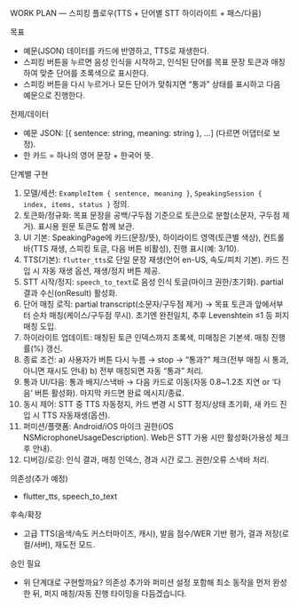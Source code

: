 WORK PLAN — 스피킹 플로우(TTS + 단어별 STT 하이라이트 + 패스/다음)

목표
- 예문(JSON) 데이터를 카드에 반영하고, TTS로 재생한다.
- 스피킹 버튼을 누르면 음성 인식을 시작하고, 인식된 단어를 목표 문장 토큰과 매칭하여 맞춘 단어를 초록색으로 표시한다.
- 스피킹 버튼을 다시 누르거나 모든 단어가 맞춰지면 “통과” 상태를 표시하고 다음 예문으로 진행한다.

전제/데이터
- 예문 JSON: [{ sentence: string, meaning: string }, ...] (다르면 어댑터로 보정).
- 한 카드 = 하나의 영어 문장 + 한국어 뜻.

단계별 구현
1) 모델/세션: `ExampleItem { sentence, meaning }`, `SpeakingSession { index, items, status }` 정의.
2) 토큰화/정규화: 목표 문장을 공백/구두점 기준으로 토큰으로 분할(소문자, 구두점 제거). 표시용 원문 토큰도 함께 보관.
3) UI 기본: SpeakingPage에 카드(문장/뜻), 하이라이트 영역(토큰별 색상), 컨트롤 바(TTS 재생, 스피킹 토글, 다음 버튼 비활성), 진행 표시(예: 3/10).
4) TTS(기본): `flutter_tts`로 단일 문장 재생(언어 en-US, 속도/피치 기본). 카드 진입 시 자동 재생 옵션, 재생/정지 버튼 제공.
5) STT 시작/정지: `speech_to_text`로 음성 인식 토글(마이크 권한/초기화). partial 결과 수신(onResult) 활성화.
6) 단어 매칭 로직: partial transcript(소문자/구두점 제거) → 목표 토큰과 앞에서부터 순차 매칭(케이스/구두점 무시). 초기엔 완전일치, 추후 Levenshtein ≤1 등 퍼지 매칭 도입.
7) 하이라이트 업데이트: 매칭된 토큰 인덱스까지 초록색, 미매칭은 기본색. 매칭 진행률(%) 갱신.
8) 종료 조건: a) 사용자가 버튼 다시 누름 → stop → “통과?” 체크(전부 매칭 시 통과, 아니면 재시도 안내) b) 전부 매칭되면 자동 “통과” 처리.
9) 통과 UI/다음: 통과 배지/스낵바 → 다음 카드로 이동(자동 0.8~1.2초 지연 or ‘다음’ 버튼 활성화). 마지막 카드면 완료 메시지/종료.
10) 동시 제어: STT 중 TTS 자동정지, 카드 변경 시 STT 정지/상태 초기화, 새 카드 진입 시 TTS 자동재생(옵션).
11) 퍼미션/플랫폼: Android/iOS 마이크 권한(iOS NSMicrophoneUsageDescription). Web은 STT 가용 시만 활성화(가용성 체크 후 안내).
12) 디버깅/로깅: 인식 결과, 매칭 인덱스, 경과 시간 로그. 권한/오류 스낵바 처리.

의존성(추가 예정)
- flutter_tts, speech_to_text

후속/확장
- 고급 TTS(음색/속도 커스터마이즈, 캐시), 발음 점수/WER 기반 평가, 결과 저장(로컬/서버), 재도전 모드.

승인 필요
- 위 단계대로 구현할까요? 의존성 추가와 퍼미션 설정 포함해 최소 동작을 먼저 완성한 뒤, 퍼지 매칭/자동 진행 타이밍을 다듬겠습니다.
